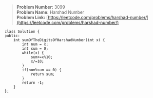 > **Problem Number:** 3099 <br>
> **Problem Name:** Harshad Number <br>
> **Problem Link:** [https://leetcode.com/problems/harshad-number/](https://leetcode.com/problems/harshad-number/) <br>

    class Solution {
    public:
        int sumOfTheDigitsOfHarshadNumber(int x) {
            int num = x;
            int sum = 0;
            while(x) {
                sum+=x%10;
                x/=10;
            }
            if(num%sum == 0) {
                return sum;
            }
            return -1;
        }
    };